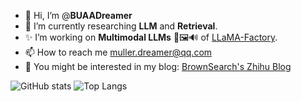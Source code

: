 - 👋 Hi, I’m @**BUAADreamer**
- 🌱 I’m currently researching **LLM** and **Retrieval**.
- ✨ I’m working on **Multimodal LLMs** 📄🖼️🔊 of [LLaMA-Factory](https://github.com/hiyouga/LLaMA-Factory).
- 📫 How to reach me muller.dreamer@qq.com
- 📕 You might be interested in my blog: [BrownSearch's Zhihu Blog](https://www.zhihu.com/people/brownsearch/posts)
  

![GitHub stats](https://github-readme-stats-git-masterrstaa-rickstaa.vercel.app/api?username=BUAADreamer&show_icons=true)
![Top Langs](https://github-readme-stats-git-masterrstaa-rickstaa.vercel.app/api/top-langs/?username=BUAADreamer&langs_count=3&hide=javascript,go,html,css,tex,Roff,C,Assembly)


<!---
BUAADreamer/BUAADreamer is a ✨ special ✨ repository because its `README.md` (this file) appears on your GitHub profile.
You can click the Preview link to take a look at your changes.
--->
